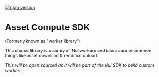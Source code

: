 <!--- when a new release happens, the VERSION and URL in the badge have to be manually updated because it's a private registry --->
[![npm version](https://img.shields.io/badge/%40nui%2Flibrary-4.0.0-blue.svg)](https://artifactory.corp.adobe.com/artifactory/npm-nui-release/@nui/library/-/@nui/library-4.0.0.tgz)

# Asset Compute SDK

(Formerly known as "worker library")

This shared library is used by all Nui workers and takes care of common things like asset download & rendition upload.

_This will be open sourced as it will be part of the Nui SDK to build custom workers_

